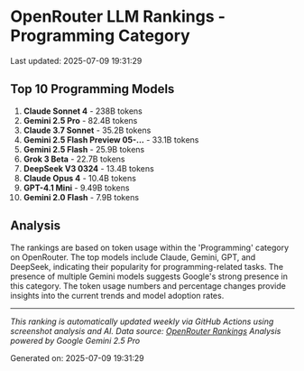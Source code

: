 # OpenRouter LLM Rankings - Programming Category

Last updated: 2025-07-09 19:31:29

## Top 10 Programming Models

1. **Claude Sonnet 4** - 238B tokens
2. **Gemini 2.5 Pro** - 82.4B tokens
3. **Claude 3.7 Sonnet** - 35.2B tokens
4. **Gemini 2.5 Flash Preview 05-...** - 33.1B tokens
5. **Gemini 2.5 Flash** - 25.9B tokens
6. **Grok 3 Beta** - 22.7B tokens
7. **DeepSeek V3 0324** - 13.4B tokens
8. **Claude Opus 4** - 10.4B tokens
9. **GPT-4.1 Mini** - 9.49B tokens
10. **Gemini 2.0 Flash** - 7.9B tokens


## Analysis

The rankings are based on token usage within the 'Programming' category on OpenRouter. The top models include Claude, Gemini, GPT, and DeepSeek, indicating their popularity for programming-related tasks. The presence of multiple Gemini models suggests Google's strong presence in this category. The token usage numbers and percentage changes provide insights into the current trends and model adoption rates.

---

*This ranking is automatically updated weekly via GitHub Actions using screenshot analysis and AI.*
*Data source: [OpenRouter Rankings](https://openrouter.ai/rankings)*
*Analysis powered by Google Gemini 2.5 Pro*

Generated on: 2025-07-09 19:31:29
